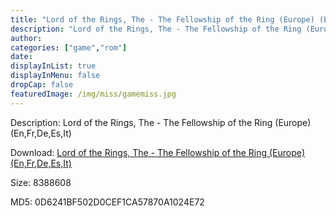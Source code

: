 ```yaml
---
title: "Lord of the Rings, The - The Fellowship of the Ring (Europe) (En,Fr,De,Es,It)"
description: "Lord of the Rings, The - The Fellowship of the Ring (Europe) (En,Fr,De,Es,It)"
author: 
categories: ["game","rom"]
date: 
displayInList: true
displayInMenu: false
dropCap: false
featuredImage: /img/miss/gamemiss.jpg
---
```


Description: Lord of the Rings, The - The Fellowship of the Ring (Europe) (En,Fr,De,Es,It)

Download: <a style="text-decoration:underline;" href="https://mega.nz/#!SWJQiQba!Gf5gTdlQqosPR52OZBy8ggjTDUhTTcQvtB0j1rIFSB8" target = "_blank" rel = "nofollow" > Lord of the Rings, The - The Fellowship of the Ring (Europe) (En,Fr,De,Es,It)</a>

Size: 8388608

MD5: 0D6241BF502D0CEF1CA57870A1024E72

